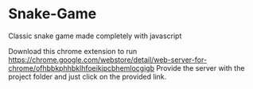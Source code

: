 # Snake-Game
Classic snake game made completely with javascript

Download this chrome extension to run https://chrome.google.com/webstore/detail/web-server-for-chrome/ofhbbkphhbklhfoeikjpcbhemlocgigb
Provide the server with the project folder and just click on the provided link.


